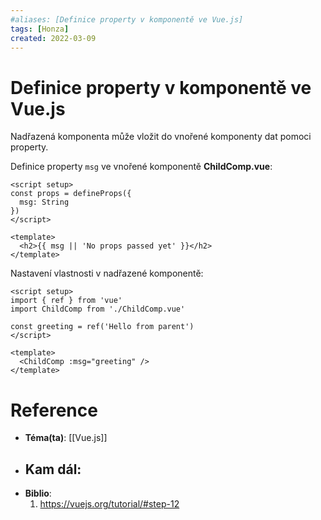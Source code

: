 ```yaml
---
#aliases: [Definice property v komponentě ve Vue.js]
tags: [Honza]
created: 2022-03-09
---
```


# Definice property v komponentě ve Vue.js
Nadřazená komponenta může vložit do vnořené komponenty dat pomoci property.

Definice property `msg` ve vnořené komponentě **ChildComp.vue**:
```vue
<script setup>
const props = defineProps({
  msg: String
})
</script>

<template>
  <h2>{{ msg || 'No props passed yet' }}</h2>
</template>
```

Nastavení vlastnosti v nadřazené komponentě:
```vue
<script setup>
import { ref } from 'vue'
import ChildComp from './ChildComp.vue'

const greeting = ref('Hello from parent')
</script>

<template>
  <ChildComp :msg="greeting" />
</template>
```

# Reference
- **Téma(ta)**: [[Vue.js]]
- **Kam dál**: 
	- 
- **Biblio**:
	1. https://vuejs.org/tutorial/#step-12